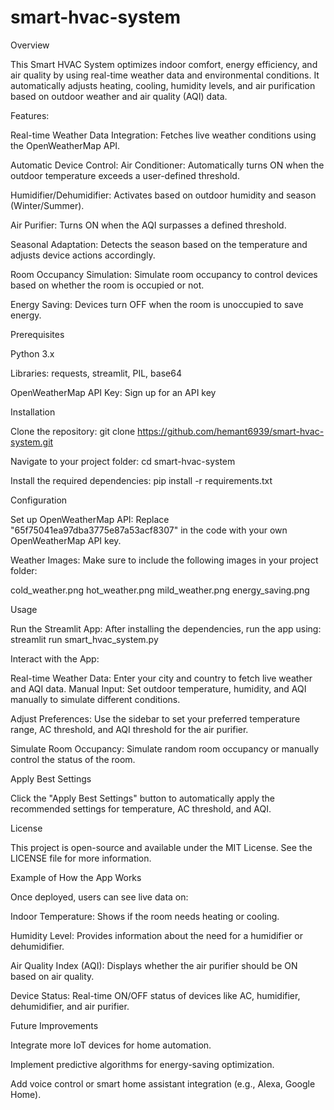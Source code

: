 # smart-hvac-system

Overview

This Smart HVAC System optimizes indoor comfort, energy efficiency, and air quality by using real-time weather data and environmental conditions. It automatically adjusts heating, cooling, humidity levels, and air purification based on outdoor weather and air quality (AQI) data.




Features:

Real-time Weather Data Integration: Fetches live weather conditions using the OpenWeatherMap API.

Automatic Device Control:
Air Conditioner: Automatically turns ON when the outdoor temperature exceeds a user-defined threshold.

Humidifier/Dehumidifier: Activates based on outdoor humidity and season (Winter/Summer).

Air Purifier: Turns ON when the AQI surpasses a defined threshold.

Seasonal Adaptation: Detects the season based on the temperature and adjusts device actions accordingly.

Room Occupancy Simulation: Simulate room occupancy to control devices based on whether the room is occupied or not.

Energy Saving: Devices turn OFF when the room is unoccupied to save energy.





Prerequisites

Python 3.x

Libraries: requests, streamlit, PIL, base64

OpenWeatherMap API Key: Sign up for an API key






Installation

Clone the repository:
git clone https://github.com/hemant6939/smart-hvac-system.git

Navigate to your project folder:
cd smart-hvac-system

Install the required dependencies:
pip install -r requirements.txt






Configuration

Set up OpenWeatherMap API:
Replace "65f75041ea97dba3775e87a53acf8307" in the code with your own OpenWeatherMap API key.

Weather Images:
Make sure to include the following images in your project folder:

cold_weather.png
hot_weather.png
mild_weather.png
energy_saving.png






Usage

Run the Streamlit App:
After installing the dependencies, run the app using:
streamlit run smart_hvac_system.py

Interact with the App:

Real-time Weather Data: Enter your city and country to fetch live weather and AQI data.
Manual Input: Set outdoor temperature, humidity, and AQI manually to simulate different conditions.

Adjust Preferences: Use the sidebar to set your preferred temperature range, AC threshold, and AQI threshold for the air purifier.

Simulate Room Occupancy: Simulate random room occupancy or manually control the status of the room.

Apply Best Settings

Click the "Apply Best Settings" button to automatically apply the recommended settings for temperature, AC threshold, and AQI.



License

This project is open-source and available under the MIT License. See the LICENSE file for more information.


Example of How the App Works

Once deployed, users can see live data on:

Indoor Temperature: Shows if the room needs heating or cooling.

Humidity Level: Provides information about the need for a humidifier or dehumidifier.

Air Quality Index (AQI): Displays whether the air purifier should be ON based on air quality.

Device Status: Real-time ON/OFF status of devices like AC, humidifier, dehumidifier, and air purifier.



Future Improvements

Integrate more IoT devices for home automation.

Implement predictive algorithms for energy-saving optimization.

Add voice control or smart home assistant integration (e.g., Alexa, Google Home).
